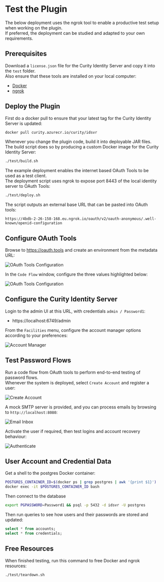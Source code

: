 # Test the Plugin

The below deployment uses the ngrok tool to enable a productive test setup when working on the plugin.\
If preferred, the deployment can be studied and adapted to your own requirements.

## Prerequisites

Download a `license.json` file for the Curity Identity Server and copy it into the `test` folder.\
Also ensure that these tools are installed on your local computer:

- [Docker](https://www.docker.com/products/docker-desktop)
- [ngrok](https://ngrok.com/download)

## Deploy the Plugin

First do a docker pull to ensure that your latest tag for the Curity Identity Server is updated:

```bash
docker pull curity.azurecr.io/curity/idsvr
```

Whenever you change the plugin code, build it into deployable JAR files.\
The build script does so by producing a custom Docker image for the Curity Identity Server:

```bash
./test/build.sh
```

The example deployment enables the internet based OAuth Tools to be used as a test client.\
The deployment script uses ngrok to expose port 8443 of the local identity server to OAuth Tools:

```bash
./test/deploy.sh
```

The script outputs an external base URL that can be pasted into OAuth tools:

```text
https://4bdb-2-26-158-168.eu.ngrok.io/oauth/v2/oauth-anonymous/.well-known/openid-configuration
```

## Configure OAuth Tools

Browse to https://oauth.tools and create an environment from the metadata URL:

![OAuth Tools Configuration](images/oauthtools-configuration.png)

In the `Code Flow` window, configure the three values highlighted below:

![OAuth Tools Configuration](images/codeflow-settings.png)

## Configure the Curity Identity Server

Login to the admin UI at this URL, with credentials `admin / Password1`:

- https://localhost:6749/admin

From the `Facilities` menu, configure the account manager options according to your preferences:

![Account Manager](../doc/images/shared/account-manager.png)

## Test Password Flows

Run a code flow from OAuth tools to perform end-to-end testing of password flows.\
Whenever the system is deployed, select `Create Account` and register a user:

![Create Account](images/login.png)

A mock SMTP server is provided, and you can process emails by browsing to `http://localhost:8080`:

![Email Inbox](images/email-inbox.png)

Activate the user if required, then test logins and account recovery behaviour:

![Authenticate](../doc/images/authentication/initial.png)

## User Account and Credential Data

Get a shell to the postgres Docker container:

```bash
POSTGRES_CONTAINER_ID=$(docker ps | grep postgres | awk '{print $1}')
docker exec -it $POSTGRES_CONTAINER_ID bash
```

Then connect to the database

```bash
export PGPASSWORD=Password1 && psql -p 5432 -d idsvr -U postgres
```

Then run queries to see how users and their passwords are stored and updated:

```sql
select * from accounts;
select * from credentials;
```

## Free Resources

When finished testing, run this command to free Docker and ngrok resources:

```bash
./test/teardown.sh
```
